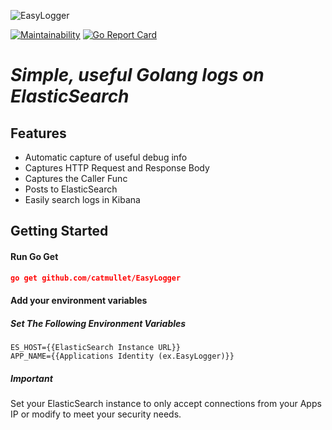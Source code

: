![EasyLogger](https://raw.githubusercontent.com/catmullet/EasyLogger/master/EasyLogger_Banner.png)

[![Maintainability](https://api.codeclimate.com/v1/badges/94e11fd3b812339047c5/maintainability)](https://codeclimate.com/github/catmullet/EasyLogger/maintainability)
[![Go Report Card](https://goreportcard.com/badge/github.com/catmullet/EasyLogger)](https://goreportcard.com/report/github.com/catmullet/EasyLogger)

# _Simple, useful Golang logs on ElasticSearch_
## Features
* Automatic capture of useful debug info
* Captures HTTP Request and Response Body
* Captures the Caller Func
* Posts to ElasticSearch
* Easily search logs in Kibana

## Getting Started
#### Run Go Get
```json
go get github.com/catmullet/EasyLogger
```
#### Add your environment variables
##### Set The Following Environment Variables
```
ES_HOST={{ElasticSearch Instance URL}}
APP_NAME={{Applications Identity (ex.EasyLogger)}}
```

##### Important 
Set your ElasticSearch instance to only accept connections from your Apps IP or modify to meet your security needs.
